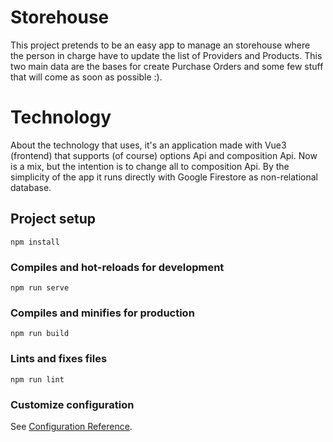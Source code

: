 # Storehouse
This project pretends to be an easy app to manage an storehouse where the person in charge have to update the list of Providers and Products. This two main data are the bases for create Purchase Orders and some few stuff that will come as soon as possible :).

# Technology
About the technology that uses, it's an application made with Vue3 (frontend) that supports (of course) options Api and composition Api. Now is a mix, but the intention is to change all to composition Api.
By the simplicity of the app it runs directly with Google Firestore as non-relational database.

## Project setup
```
npm install
```

### Compiles and hot-reloads for development
```
npm run serve
```

### Compiles and minifies for production
```
npm run build
```

### Lints and fixes files
```
npm run lint
```

### Customize configuration
See [Configuration Reference](https://cli.vuejs.org/config/).
